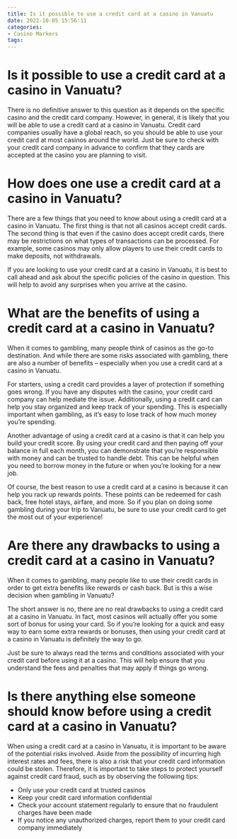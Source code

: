 ```yaml
---
title: Is it possible to use a credit card at a casino in Vanuatu 
date: 2022-10-05 15:56:11
categories:
- Casino Markers
tags:
---
```



# Is it possible to use a credit card at a casino in Vanuatu? 

There is no definitive answer to this question as it depends on the specific casino and the credit card company. However, in general, it is likely that you will be able to use a credit card at a casino in Vanuatu. Credit card companies usually have a global reach, so you should be able to use your credit card at most casinos around the world. Just be sure to check with your credit card company in advance to confirm that they cards are accepted at the casino you are planning to visit.

#  How does one use a credit card at a casino in Vanuatu? 

There are a few things that you need to know about using a credit card at a casino in Vanuatu. The first thing is that not all casinos accept credit cards. The second thing is that even if the casino does accept credit cards, there may be restrictions on what types of transactions can be processed. For example, some casinos may only allow players to use their credit cards to make deposits, not withdrawals.

If you are looking to use your credit card at a casino in Vanuatu, it is best to call ahead and ask about the specific policies of the casino in question. This will help to avoid any surprises when you arrive at the casino.

#  What are the benefits of using a credit card at a casino in Vanuatu? 

When it comes to gambling, many people think of casinos as the go-to destination. And while there are some risks associated with gambling, there are also a number of benefits – especially when you use a credit card at a casino in Vanuatu.

For starters, using a credit card provides a layer of protection if something goes wrong. If you have any disputes with the casino, your credit card company can help mediate the issue. Additionally, using a credit card can help you stay organized and keep track of your spending. This is especially important when gambling, as it’s easy to lose track of how much money you’re spending.

Another advantage of using a credit card at a casino is that it can help you build your credit score. By using your credit card and then paying off your balance in full each month, you can demonstrate that you’re responsible with money and can be trusted to handle debt. This can be helpful when you need to borrow money in the future or when you’re looking for a new job.

Of course, the best reason to use a credit card at a casino is because it can help you rack up rewards points. These points can be redeemed for cash back, free hotel stays, airfare, and more. So if you plan on doing some gambling during your trip to Vanuatu, be sure to use your credit card to get the most out of your experience!

#  Are there any drawbacks to using a credit card at a casino in Vanuatu? 

When it comes to gambling, many people like to use their credit cards in order to get extra benefits like rewards or cash back. But is this a wise decision when gambling in Vanuatu?

The short answer is no, there are no real drawbacks to using a credit card at a casino in Vanuatu. In fact, most casinos will actually offer you some sort of bonus for using your card. So if you’re looking for a quick and easy way to earn some extra rewards or bonuses, then using your credit card at a casino in Vanuatu is definitely the way to go.

Just be sure to always read the terms and conditions associated with your credit card before using it at a casino. This will help ensure that you understand the fees and penalties that may apply if things go wrong.

#  Is there anything else someone should know before using a credit card at a casino in Vanuatu?

When using a credit card at a casino in Vanuatu, it is important to be aware of the potential risks involved. Aside from the possibility of incurring high interest rates and fees, there is also a risk that your credit card information could be stolen. Therefore, it is important to take steps to protect yourself against credit card fraud, such as by observing the following tips:

- Only use your credit card at trusted casinos
- Keep your credit card information confidential
- Check your account statement regularly to ensure that no fraudulent charges have been made
- If you notice any unauthorized charges, report them to your credit card company immediately